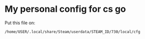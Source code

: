 # My personal config for cs go


Put this file on:
```
/home/USER/.local/share/Steam/userdata/STEAM_ID/730/local/cfg
```
